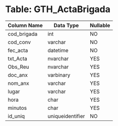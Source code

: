 # Table: GTH_ActaBrigada

| Column Name | Data Type | Nullable |
|-------------|-----------|----------|
| cod_brigada | int | NO |
| cod_conv | varchar | NO |
| fec_acta | datetime | NO |
| txt_Acta | nvarchar | YES |
| Obs_Reu | nvarchar | YES |
| doc_anx | varbinary | YES |
| nom_anx | varchar | YES |
| lugar | varchar | YES |
| hora | char | YES |
| minutos | char | YES |
| id_uniq | uniqueidentifier | NO |
